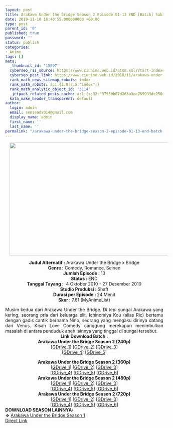 ```yaml
---
layout: post
title: Arakawa Under the Bridge Season 2 Episode 01-13 END [Batch] Subtitle Indonesia
date: 2019-11-18 16:40:55.000000000 +00:00
type: post
parent_id: '0'
published: true
password: ''
status: publish
categories:
- Anime
tags: []
meta:
  _thumbnail_id: '15897'
  cyberseo_rss_source: https://www.ciunime.web.id/atom.xml?start-index=3451&max-results=150
  cyberseo_post_link: https://www.ciunime.web.id/2018/11/arakawa-under-bridge-season-2-episode.html
  rank_math_news_sitemap_robots: index
  rank_math_robots: a:1:{i:0;s:5:"index";}
  rank_math_analytic_object_id: '3114'
  _jetpack_related_posts_cache: a:1:{s:32:"37550b67d263a3ce789993dc25046c5f";a:2:{s:7:"expires";i:1651852461;s:7:"payload";a:0:{}}}
  kata_make_header_transparent: default
author:
  login: admin
  email: senseads014@gmail.com
  display_name: admin
  first_name: ''
  last_name: ''
permalink: "/arakawa-under-the-bridge-season-2-episode-01-13-end-batch-subtitle-indonesia/"
---
```

<div class="separator" style="clear: both; text-align: center;"><a href="https://3.bp.blogspot.com/-Sp1EiT8xzQI/XAeD7AqyvRI/AAAAAAAADb0/v3B20iY3vlUbxKwgwc3oqTpBv2fH4v0KgCEwYBhgL/s1600/Arakawa%2BUnder%2Bthe%2BBridge%2BSeason%2B2%2B-%2BCiunime.png" imageanchor="1" style="margin-left: 1em; margin-right: 1em;"><img border="0" data-original-height="720" data-original-width="1280" height="360" src="{{ site.baseurl }}/assets/2019/11/Arakawa%2BUnder%2Bthe%2BBridge%2BSeason%2B2%2B-%2BCiunime.png" width="640" /></a></div>
<p>
<div style="text-align: center;"><b>Judul Alternatif :</b> Arakawa Under the Bridge x Bridge</div>
<div style="text-align: center;"><b><b>Genre :</b></b> Comedy, Romance, Seinen</div>
<div style="text-align: center;"><b>Jumlah Episode : </b>13<br /><b>Status :&nbsp;</b>END<br /><b>Tanggal Tayang :</b>&nbsp; 4 Oktober 2010 - 27 Desember 2010<br /><b>Studio Produksi : </b>Shaft<br /><b>Durasi per Episode :&nbsp;</b>24 Menit</div>
<div style="text-align: center;"><b>Skor :&nbsp;</b>7.81 (MyAnimeList)</p>
</div>
<div style="text-align: justify;">Musim kedua dari Arakawa Under the Bridge. Di tepi sungai Arakawa yang kering, seorang pria dari keluarga elit, Ichinomiya Kou (alias Ric) bertemu dengan gadis cantik bernama Nino, seorang yang mengaku dirinya datang dari Venus. Kisah Love Comedy canggung merekapun menimbulkan masalah di antara penduduk aneh lainnya yang tinggal di sungai tersebut.</div>
<div style="text-align: justify;"></div>
<div style="text-align: justify;"></div>
<div style="text-align: center;"><b>Link Download Batch :</b></div>
<div style="text-align: center;">
<div style="text-align: center;"><b>Arakawa Under the Bridge Season 2 (240p)</b></div>
<div style="text-align: center;">[<a href="https://drive.google.com/uc?export=download&amp;id=1wgt5HNogt27LQLD-KAvWSTz6bOk_zZMm" target="_blank" rel="noopener">GDrive_1</a>] [<a href="https://drive.google.com/uc?export=download&amp;id=10BO_y8QHI6b7orhNhX6VkDsXn-qEXxEX" target="_blank" rel="noopener">GDrive_2</a>] [<a href="https://drive.google.com/uc?export=download&amp;id=12D_i8sikK29dFxv9gLtQuIYmyG_cS3mU" target="_blank" rel="noopener">GDrive_3</a>]<br />[<a href="https://drive.google.com/uc?export=download&amp;id=1_BF5_WaQRX4GRM1_OKw2LwCeGdUdw6Vr" target="_blank" rel="noopener">GDrive_4</a>] [<a href="https://drive.google.com/uc?export=download&amp;id=1S6q26vwLOP5ZNFp7xkwT4xPlA2cwipIV" target="_blank" rel="noopener">GDrive_5</a>]</div>
<p></div>
<div style="text-align: center;"><b>Arakawa Under the Bridge Season 2 (360p)</b></div>
<div style="text-align: center;">[<a href="https://drive.google.com/uc?id=1p3iOJBPVzWC8Plp5V-gIlCxfIWFZMuJF" target="_blank" rel="noopener">GDrive_1</a>] [<a href="https://drive.google.com/uc?export=download&amp;id=1DdMhjY_pmWZDojXo9dakJhqp6LsZKn3c" target="_blank" rel="noopener">GDrive_2</a>] [<a href="https://drive.google.com/uc?export=download&amp;id=15CwuDkfvhxwPudJ1V-c_qkZABtW3vfJm" target="_blank" rel="noopener">GDrive_3</a>]<br />[<a href="https://drive.google.com/uc?export=download&amp;id=1u_JwgM3HLWf5bDMyH8ppyS-cX9gWUeFp" target="_blank" rel="noopener">GDrive_4</a>] [<a href="https://drive.google.com/uc?export=download&amp;id=1rr4ZknTGVgGi83uyTGllyo8qrXYV7ryK" target="_blank" rel="noopener">GDrive_5</a>] [<a href="https://drive.google.com/uc?export=download&amp;id=1gZPSV4Q2Lj0p4aLyD7yDRCj23rkIQzic" target="_blank" rel="noopener">GDrive_6</a>]</div>
<div style="text-align: center;"></div>
<div style="text-align: center;"><b>Arakawa Under the Bridge Season 2 (480p)</b><br />[<a href="https://docs.google.com/uc?id=1JUWfpHvT1BUIWu-ksFLQN4wOWCgNdd6D" target="_blank" rel="noopener">GDrive_1</a>] [<a href="https://drive.google.com/uc?id=1J-TG-waeLr2cIZ9dVjrnkbS3z17K9-Gi" target="_blank" rel="noopener">GDrive_2</a>] [<a href="https://drive.google.com/uc?export=download&amp;id=17P_FJOUyQ461B4Hm18WFCV_ap6rWBSkg" target="_blank" rel="noopener">GDrive_3</a>]<br />[<a href="https://drive.google.com/uc?export=download&amp;id=1B6msgYPZrpKbvajibMomySt3gh1Mnde4" target="_blank" rel="noopener">GDrive_4</a>] [<a href="https://drive.google.com/uc?export=download&amp;id=1AbGsBDoxffZmo1fir-jlRwEVdpU4S2m7" target="_blank" rel="noopener">GDrive_5</a>] [<a href="https://drive.google.com/uc?export=download&amp;id=15OKYwZNst_wQn6NZJOa2-EmuoUQaJqAW" target="_blank" rel="noopener">GDrive_6</a>]</div>
<div style="text-align: center;"></div>
<div style="text-align: center;"><b>Arakawa Under the Bridge Season 2 (720p)</b><br />[<a href="https://docs.google.com/uc?id=1UOpfKdonvI8FxAxJJa-Q_B-9wS6NfubT" target="_blank" rel="noopener">GDrive_1</a>] [<a href="https://drive.google.com/uc?id=1h1PQuXmFwfy7Kxr48q21TQj2yiE8_NJu" target="_blank" rel="noopener">GDrive_2</a>] [<a href="https://drive.google.com/uc?export=download&amp;id=1SVc-dDwwMZcWYCOcsn5h6ajlLdptdG68" target="_blank" rel="noopener">GDrive_3</a>]<br />[<a href="https://drive.google.com/uc?export=download&amp;id=1MxzH-ghXEbKp3gn-7FQ7KzG4mpx0YUJU" target="_blank" rel="noopener">GDrive_4</a>] [<a href="https://drive.google.com/uc?export=download&amp;id=1a-LfFqHRgc-RMO59m5fqenicAt1J4RKi" target="_blank" rel="noopener">GDrive_5</a>] [<a href="https://drive.google.com/uc?export=download&amp;id=1h3JbqKBG_pAUS5_1BKlr0m36DdCYA0e1" target="_blank" rel="noopener">GDrive_6</a>]
<div style="text-align: justify;"></div>
<div style="text-align: justify;"></div>
<div style="text-align: justify;"><b>DOWNLOAD SEASON LAINNYA:</b></div>
<div style="text-align: justify;"></div>
<div style="text-align: justify;"><b>=&gt;</b> <a href="https://www.ciunime.web.id/2018/11/arakawa-under-bridge-episode-01-13-end.html" target="_blank" rel="noopener">Arakawa Under the Bridge Season 1</a></div>
<div style="text-align: justify;"></div>
</div>
<link rel="stylesheet" href="https://cdnjs.cloudflare.com/ajax/libs/font-awesome/4.7.0/css/font-awesome.min.css" />
<div class="divbtn"> <a href="https://handymansurrender.com/fihup8buzv?key=94550f7ce39444073321dde3b8782f97" class="btn"><i class="fa fa-download"></i> Direct Link</a> </div>
